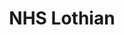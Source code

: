 ---
schema: default
title: NHS Lothian
description: Health board for the NHS Lothian area 
logo: ''
type:
- Health board
portal_url: ''
org_url: https://www.nhslothian.scot/
twitter_handle: NHS_Lothian
gss_code: S08000024
wikidata_qid: Q6954149
wdtk_id: nhs_lothian
---